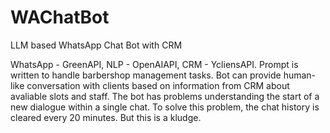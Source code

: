 # WAChatBot
LLM based WhatsApp Chat Bot with CRM 

WhatsApp - GreenAPI, NLP - OpenAIAPI, CRM - YcliensAPI.
Prompt is written to handle barbershop management tasks. Bot can provide human-like conversation with clients based on information from CRM about avaliable slots and staff.
The bot has problems understanding the start of a new dialogue within a single chat. To solve this problem, the chat history is cleared every 20 minutes. But this is a kludge.
